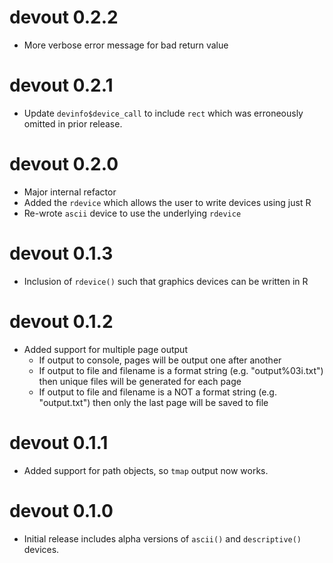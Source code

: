 
# devout 0.2.2

* More verbose error message for bad return value

# devout 0.2.1

* Update `devinfo$device_call` to include `rect` which was erroneously omitted in 
  prior release.

# devout 0.2.0

* Major internal refactor
* Added the `rdevice` which allows the user to write devices using just R
* Re-wrote `ascii` device to use the underlying `rdevice`

# devout 0.1.3

* Inclusion of `rdevice()` such that graphics devices can be written in R


# devout 0.1.2

* Added support for multiple page output
    * If output to console, pages will be output one after another
    * If output to file and filename is a format string (e.g. "output%03i.txt") then
      unique files will be generated for each page
    * If output to file and filename is a NOT a format string (e.g. "output.txt") then
      only the last page will be saved to file
      

# devout 0.1.1

* Added support for path objects, so `tmap` output now works.


# devout 0.1.0

* Initial release includes alpha versions of `ascii()` and `descriptive()` devices.
